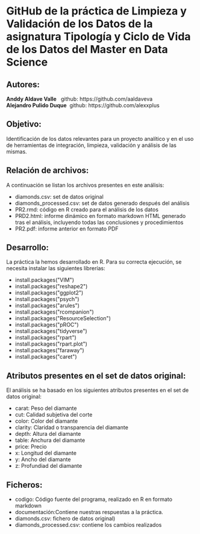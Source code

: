<h1>GitHub de la práctica de Limpieza y Validación de los Datos de la asignatura Tipología y Ciclo de Vida de los Datos del Master en Data Science</h1>

<p><h2>Autores:  </h2></p>
          <b>Anddy Aldave Valle</b> &nbsp; github: https://github.com/aaldaveva</br>
          <b>Alejandro Pulido Duque</b> &nbsp;github: https://github.com/alexxplus</p>

<p><h2>Objetivo:  </h2></p>
<p>Identificación de los datos relevantes para un proyecto analítico y en el uso de herramientas de integración, limpieza, validación y análisis de las mismas.</p>

<p><h2>Relación de archivos:  </h2></p>
<p>A continuación se listan los archivos presentes en este análisis:</p>
<ul><li>diamonds.csv: set de datos original</li><li>diamonds_processed.csv: set de datos generado después del análisis</li><li>PR2.rmd: código en R creado para el análisis de los datos</li><li>PRD2.html: informe dinámico en formato markdown HTML generado tras el análisis, incluyendo todas las conclusiones y procedimientos</li><li>PR2.pdf: informe anterior en formato PDF</li></ul>

<p><h2>Desarrollo:  </h2></p>
<p>La práctica la hemos desarrollado en R. Para su correcta ejecución, se necesita instalar las siguientes librerías:</p>
<ul><li>install.packages("VIM")</li><li>install.packages("reshape2")</li><li>install.packages("ggplot2")</li><li>install.packages("psych")</li><li>install.packages("arules")</li><li>install.packages("rcompanion")</li><li>install.packages("ResourceSelection")</li><li>install.packages("pROC")</li><li>install.packages("tidyverse")</li><li>install.packages("rpart")</li><li>install.packages("rpart.plot")</li><li>install.packages("faraway")</li><li>install.packages("caret")</li>
</ul>

<p><h2>Atributos presentes en el set de datos original:  </h2></p>
<p>El análisis se ha basado en los siguientes atributos presentes en el set de datos original:</p>
<ul><li>carat: Peso del diamante</li><li>cut: Calidad subjetiva del corte</li><li>color: Color del diamante</li><li>clarity: Claridad o transparencia del diamante</li><li>depth: Altura del diamante</li><li>table: Anchura del diamante</li><li>price: Precio</li><li>x: Longitud del diamante</li><li>y: Ancho del diamante</li><li>z: Profundiad del diamante</li></ul>

<p><h2>Ficheros:  </h2></p>
<ul><li>codigo: Código fuente del programa, realizado en R en formato markdown</li>
    <li>documentación:Contiene nuestras respuestas a la práctica.</li>
    <li>diamonds.csv: fichero de datos original)</li>
    <li>diamonds_processed.csv: contiene los cambios realizados</li>
</ul>
